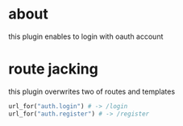 # about

this plugin enables to login with oauth account


# route jacking

this plugin overwrites two of routes and templates

```py
url_for("auth.login") # -> /login
url_for("auth.register") # -> /register
```